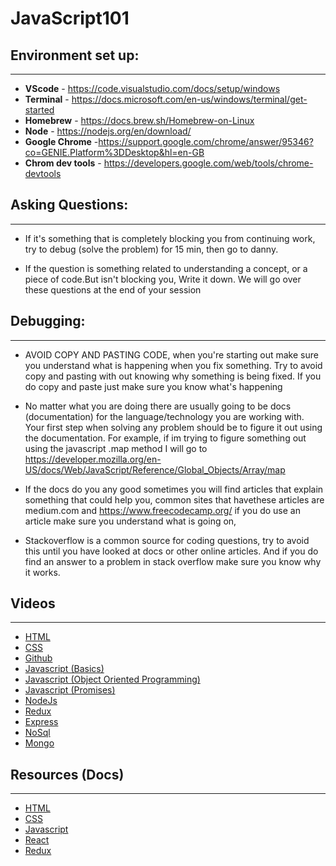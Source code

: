 # JavaScript101

## Environment set up:

---

- **VScode** - https://code.visualstudio.com/docs/setup/windows
- **Terminal** - https://docs.microsoft.com/en-us/windows/terminal/get-started
- **Homebrew** - https://docs.brew.sh/Homebrew-on-Linux
- **Node** - https://nodejs.org/en/download/
- **Google Chrome** -https://support.google.com/chrome/answer/95346?co=GENIE.Platform%3DDesktop&hl=en-GB
- **Chrom dev tools** - https://developers.google.com/web/tools/chrome-devtools

## Asking Questions:

---

- If it's something that is completely blocking you from continuing work, try to debug (solve the problem) for 15 min, then go to danny.

- If the question is something related to understanding a concept, or a piece of code.But isn't blocking you, Write it down. We will go over these questions at the end of your session

## Debugging:

---

- AVOID COPY AND PASTING CODE, when you're starting out make sure you understand what is happening when you fix something. Try to avoid copy and pasting with out knowing why something is being fixed. If you do copy and paste just make sure you know what's happening

- No matter what you are doing there are usually going to be docs (documentation) for the language/technology you are working with. Your first step when solving any problem should be to figure it out using the documentation. For example, if im trying to figure something out using the javascript .map method I will go to https://developer.mozilla.org/en-US/docs/Web/JavaScript/Reference/Global_Objects/Array/map

- If the docs do you any good sometimes you will find articles that explain something that could help you, common sites that havethese articles are medium.com and https://www.freecodecamp.org/ if you do use an article make sure you understand what is going on,

- Stackoverflow is a common source for coding questions, try to avoid this until you have looked at docs or other online articles. And if you do find an answer to a problem in stack overflow make sure you know why it works.

## Videos

---

- [HTML](https://www.youtube.com/watch?v=UB1O30fR-EE)
- [CSS](https://www.youtube.com/watch?v=r1xBCi5SOjw)
- [Github](https://www.youtube.com/watch?v=SWYqp7iY_Tc)
- [Javascript (Basics)](https://www.youtube.com/watch?v=hdI2bqOjy3c)
- [Javascript (Object Oriented Programming)](https://www.youtube.com/watch?v=vDJpGenyHaA)
- [Javascript (Promises)](https://www.youtube.com/watch?v=vDJpGenyHaA)
- [NodeJs](https://www.youtube.com/watch?v=fBNz5xF-Kx4)
- [Redux](https://www.youtube.com/watch?v=93p3LxR9xfM&t=1172s)
- [Express](https://www.youtube.com/watch?v=L72fhGm1tfE)
- [NoSql](https://www.youtube.com/watch?v=uD3p_rZPBUQ)
- [Mongo](https://www.youtube.com/watch?v=pWbMrx5rVBE)

## Resources (Docs)

---

- [HTML](https://developer.mozilla.org/en-US/docs/Web/HTML)
- [CSS](https://developer.mozilla.org/en-US/docs/Web/CSS)
- [Javascript](https://developer.mozilla.org/en-US/docs/Web/JavaScript)
- [React](https://reactjs.org/docs/getting-started.html)
- [Redux](https://redux.js.org/)
